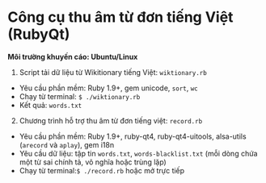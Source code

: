 Công cụ thu âm từ đơn tiếng Việt (RubyQt)
=============================

**Môi trường khuyến cáo: Ubuntu/Linux**

1. Script tải dữ liệu từ Wikitionary tiếng Việt: `wiktionary.rb`
  * Yêu cầu phần mềm: Ruby 1.9+, gem unicode, `sort`, `wc`
  * Chạy từ terminal: `$ ./wiktionary.rb`
  * Kết quả: `words.txt`

2. Chương trình hỗ trợ thu âm từ đơn tiếng việt: `record.rb`
  * Yêu cầu phần mềm: Ruby 1.9+, ruby-qt4, ruby-qt4-uitools, alsa-utils (`arecord` và `aplay`), gem i18n
  * Yêu cầu dữ liệu: tập tin `words.txt`, `words-blacklist.txt` (mỗi dòng chứa một từ sai chính tả, vô nghĩa hoặc trùng lặp)
  * Chạy từ terminal:`$ ./record.rb` hoặc mở trực tiếp
